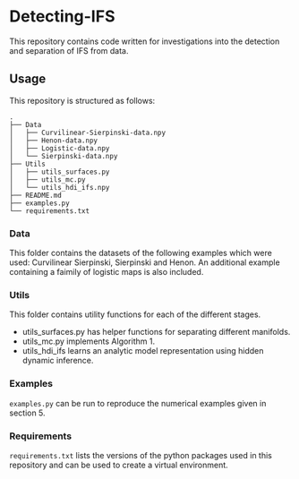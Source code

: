 # Detecting-IFS

This repository contains code written for investigations into the detection and separation of IFS from data. 

## Usage 
This repository is structured as follows:

```
.
├── Data
│   ├── Curvilinear-Sierpinski-data.npy
│   ├── Henon-data.npy
│   ├── Logistic-data.npy
│   └── Sierpinski-data.npy
├── Utils
│   ├── utils_surfaces.py
│   ├── utils_mc.py
│   └── utils_hdi_ifs.npy
├── README.md
├── examples.py
└── requirements.txt

```
### Data
This folder contains the datasets of the following examples which were used: Curvilinear Sierpinski, Sierpinski and Henon. An additional example containing a faimily of logistic maps is also included.

### Utils
This folder contains utility functions for each of the different stages.
- utils_surfaces.py has helper functions for separating different manifolds.
- utils_mc.py implements Algorithm 1.
- utils_hdi_ifs learns an analytic model representation using hidden dynamic inference.

### Examples
`examples.py` can be run to reproduce the numerical examples given in section 5.

### Requirements
`requirements.txt` lists the versions of the python packages used in this repository and can be used to create a virtual environment.
